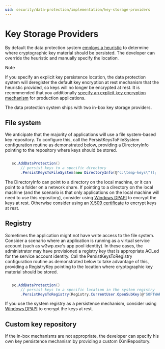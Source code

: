 ```yaml
---
uid: security/data-protection/implementation/key-storage-providers
---
```

<a name=data-protection-implementation-key-storage-providers></a>

# Key Storage Providers

By default the data protection system [employs a heuristic](../configuration/default-settings.md#data-protection-default-settings.md) to determine where cryptographic key material should be persisted. The developer can override the heuristic and manually specify the location.

> [!NOTE]
> If you specify an explicit key persistence location, the data protection system will deregister the default key encryption at rest mechanism that the heuristic provided, so keys will no longer be encrypted at rest. It is recommended that you additionally [specify an explicit key encryption mechanism](key-encryption-at-rest.md#data-protection-implementation-key-encryption-at-rest-providers.md) for production applications.

The data protection system ships with two in-box key storage providers.

## File system

We anticipate that the majority of applications will use a file system-based key repository. To configure this, call the PersistKeysToFileSystem configuration routine as demonstrated below, providing a DirectoryInfo pointing to the repository where keys should be stored.

<!-- literal_block {"backrefs": [], "ids": [], "dupnames": [], "linenos": false, "names": [], "classes": [], "xml:space": "preserve", "language": "c#", "highlight_args": {}} -->

````c#

   sc.AddDataProtection()
       // persist keys to a specific directory
       .PersistKeysToFileSystem(new DirectoryInfo(@"c:\temp-keys\"));
   ````

The DirectoryInfo can point to a directory on the local machine, or it can point to a folder on a network share. If pointing to a directory on the local machine (and the scenario is that only applications on the local machine will need to use this repository), consider using [Windows DPAPI](key-encryption-at-rest.md#data-protection-implementation-key-encryption-at-rest.md) to encrypt the keys at rest. Otherwise consider using an [X.509 certificate](key-encryption-at-rest.md#data-protection-implementation-key-encryption-at-rest.md) to encrypt keys at rest.

## Registry

Sometimes the application might not have write access to the file system. Consider a scenario where an application is running as a virtual service account (such as w3wp.exe's app pool identity). In these cases, the administrator may have provisioned a registry key that is appropriate ACLed for the service account identity. Call the PersistKeysToRegistry configuration routine as demonstrated below to take advantage of this, providing a RegistryKey pointing to the location where cryptographic key material should be stored.

<!-- literal_block {"backrefs": [], "ids": [], "dupnames": [], "linenos": false, "names": [], "classes": [], "xml:space": "preserve", "language": "c#", "highlight_args": {}} -->

````c#

   sc.AddDataProtection()
       // persist keys to a specific location in the system registry
       .PersistKeysToRegistry(Registry.CurrentUser.OpenSubKey(@"SOFTWARE\Sample\keys"));
   ````

If you use the system registry as a persistence mechanism, consider using [Windows DPAPI](key-encryption-at-rest.md#data-protection-implementation-key-encryption-at-rest.md) to encrypt the keys at rest.

## Custom key repository

If the in-box mechanisms are not appropriate, the developer can specify his own key persistence mechanism by providing a custom IXmlRepository.
